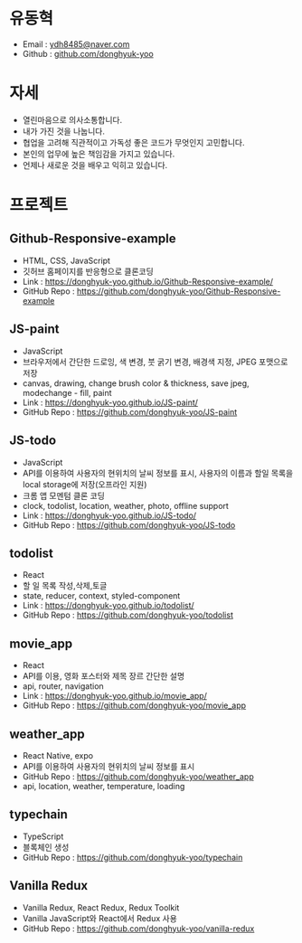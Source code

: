 # 유동혁

* Email : ydh8485@naver.com
* Github : [github.com/donghyuk-yoo](https://github.com/donghyuk-yoo)

# 자세
* 열린마음으로 의사소통합니다.
* 내가 가진 것을 나눕니다.
* 협업을 고려해 직관적이고 가독성 좋은 코드가 무엇인지 고민합니다.
* 본인의 업무에 높은 책임감을 가지고 있습니다.
* 언제나 새로운 것을 배우고 익히고 있습니다.

# 프로젝트
## Github-Responsive-example
- HTML, CSS, JavaScript  
- 깃허브 홈페이지를 반응형으로 클론코딩  
- Link : https://donghyuk-yoo.github.io/Github-Responsive-example/  
- GitHub Repo : https://github.com/donghyuk-yoo/Github-Responsive-example  

## JS-paint
- JavaScript  
- 브라우저에서 간단한 드로잉, 색 변경, 붓 굵기 변경, 배경색 지정, JPEG 포맷으로 저장  
- canvas, drawing, change brush color & thickness, save jpeg, modechange - fill, paint  
- Link : https://donghyuk-yoo.github.io/JS-paint/  
- GitHub Repo : https://github.com/donghyuk-yoo/JS-paint

## JS-todo
- JavaScript  
- API를 이용하여 사용자의 현위치의 날씨 정보를 표시, 사용자의 이름과 할일 목록을 local storage에 저장(오프라인 지원)
- 크롬 앱 모멘텀 클론 코딩
- clock, todolist, location, weather, photo, offline support  
- Link : https://donghyuk-yoo.github.io/JS-todo/  
- GitHub Repo : https://github.com/donghyuk-yoo/JS-todo  

## todolist
- React
- 할 일 목록 작성,삭제,토글
- state, reducer, context, styled-component  
- Link : https://donghyuk-yoo.github.io/todolist/  
- GitHub Repo : https://github.com/donghyuk-yoo/todolist  

## movie_app
- React
- API를 이용, 영화 포스터와 제목 장르 간단한 설명  
- api, router, navigation  
- Link : https://donghyuk-yoo.github.io/movie_app/  
- GitHub Repo : https://github.com/donghyuk-yoo/movie_app  

## weather_app
- React Native, expo  
- API를 이용하여 사용자의 현위치의 날씨 정보를 표시  
- GitHub Repo : https://github.com/donghyuk-yoo/weather_app  
- api, location, weather, temperature, loading  

## typechain 
- TypeScript  
- 블록체인 생성
- GitHub Repo : https://github.com/donghyuk-yoo/typechain  

## Vanilla Redux  
- Vanilla Redux, React Redux, Redux Toolkit  
- Vanilla JavaScript와 React에서 Redux 사용
- GitHub Repo : https://github.com/donghyuk-yoo/vanilla-redux  
